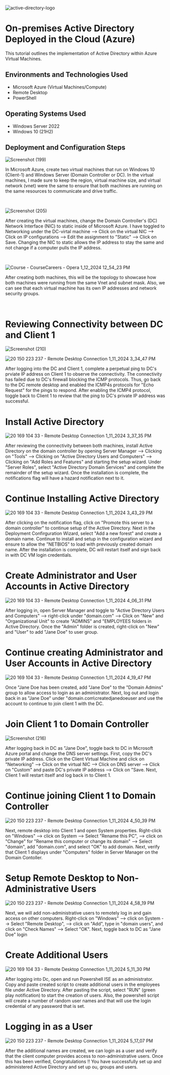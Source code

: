 <p align="center">

![active-directory-logo](https://github.com/JoshuaMoorecc/configure-ad-/assets/154629831/45a67b0d-c885-41bf-a466-ec8e134ed436)


</p>

<h1> On-premises Active Directory Deployed in the Cloud (Azure) </h1>
This tutorial outlines the implementation of Active Directory within Azure Virtual Machines.<br />


<h2>Environments and Technologies Used</h2>

- Microsoft Azure (Virtual Machines/Compute)
- Remote Desktop
- PowerShell

<h2>Operating Systems Used </h2>

- Windows Server 2022
- Windows 10 (21H2)


<h2>Deployment and Configuration Steps</h2>

<p>



![Screenshot (199)](https://github.com/JoshuaMoorecc/configure-ad-/assets/154629831/640402a1-f2b0-4a2e-b303-ae25faed5daf)




</p>
<p>
  
In Microsoft Azure, create two virtual machines that run on Windows 10 (Client-1) and Windows Server (Domain Controller or DC). In the virtual machines, I made sure to keep the region, virtual machine size, and virtual network (vnet) were the same to ensure that both machines are running on the same resources to communicate and drive traffic.


</p>
<br />

<p>

![Screenshot (205)](https://github.com/JoshuaMoorecc/configure-ad-/assets/154629831/09462f5b-3850-4d69-9d61-9d0d2980652a)


</p>
<p>

After creating the virtual machines, change the Domain Controller's (DC) Network Interface (NIC) to static inside of Microsoft Azure. I have toggled to Networking under the DC-virtal machine --> Click on the virtual NIC --> Click on IP configurations --> Edit the assignment to "Static" --> Click on Save. Changing the NIC to static allows the IP address to stay the same and not change if a computer pulls the IP address.



</p>
<br />

<p>


![Course - CourseCareers - Opera 1_12_2024 12_54_23 PM](https://github.com/JoshuaMoorecc/configure-ad-/assets/154629831/b1551fe1-3d2e-4351-b99a-c76dfef242d8)


  
</p>
<p>
After creating both machines, this will be the topology to showcase how both machines were running from the same Vnet and subnet mask. Also, we can see that each virtual machine has its own IP addresses and network security groups.
</p>
<br />




<h1> Reviewing Connectivity between DC and Client 1 </h1>

![Screenshot (210)](https://github.com/JoshuaMoorecc/configure-ad-/assets/154629831/d5230fb1-2d30-4ee4-9b8f-1e2f5d9f0d76)

![20 150 223 237 - Remote Desktop Connection 1_11_2024 3_34_47 PM](https://github.com/JoshuaMoorecc/configure-ad-/assets/154629831/75c09921-de75-4507-95f8-6758d0922ea6)





After logging into the DC and Client 1, complete a perpetual ping to DC's prviate IP address on Client 1 to observe the connectivity. The connectivity has failed due to DC's firewall blocking the ICMP protocols. Thus, go back to the DC remote desktop and enabled the ICMP4s protocols for "Echo Request" for the pings to respond. After enabling the ICMP4 protocol, toggle back to Client 1 to review that the ping to DC's private IP address was successful.


<h1> Install Active Directory </h1>

![20 169 104 33 - Remote Desktop Connection 1_11_2024 3_37_35 PM](https://github.com/JoshuaMoorecc/configure-ad-/assets/154629831/fb6dff8d-b83e-410c-8af7-b836ad7d92e3)


After reviewing the connectivity between both machines, install Active Directory on the domain controller by opening Server Manager --> Clicking on "Tools" --> Clicking on "Active Directory Users and Computers" --> Clicking on "Add Roles and Features" and starting the setup wizard. Under "Server Roles", select "Active Directory Domain Services" and complete the remainder of the setup wizard. Once the installation is complete, the notifications flag will have a hazard notification next to it.



<h1> Continue Installing Active Directory </h1>



![20 169 104 33 - Remote Desktop Connection 1_11_2024 3_43_29 PM](https://github.com/JoshuaMoorecc/configure-ad-/assets/154629831/b471f045-be68-40dc-b28b-87676ee37b84)



After clicking on the notification flag, click on "Promote this server to a domain controller" to continue setup of the Active Directory. Next in the Deployment Confirguration Wizard, select "Add a new forest" and create a domain name. Continue to install and setup in the configuration wizard and ensure to allow the "NETBIOS" to load with previously created domain name. After the installation is complete, DC will restart itself and sign back in with DC VM login credentials.



<h1> Create Administrator and User Accounts in Active Directory </h1>

![20 169 104 33 - Remote Desktop Connection 1_11_2024 4_06_31 PM](https://github.com/JoshuaMoorecc/configure-ad-/assets/154629831/8cf3d19c-67d8-4618-b41f-19dcc7a33573)



After logging in, open Server Manager and toggle to "Active Directory Users and Computers" --> right-click under "domain.com" --> Click on "New" and "Organizational Unit" to create "ADMINS" and "EMPLOYEES folders in Active Directory. Once the "Admin" folder is created, right-click on "New" and "User" to add "Jane Doe" to user group.



<h1> Continue creating Administrator and User Accounts in Active Directory </h1>


![20 169 104 33 - Remote Desktop Connection 1_11_2024 4_19_47 PM](https://github.com/JoshuaMoorecc/configure-ad-/assets/154629831/0c513a1a-2e33-47bc-856c-c73f11cff82a)



Once "Jane Doe has been created, add "Jane Doe" to the "Domain Admins" group to allow access to login as an administrator. Next, log out and login back in as "Jane Doe" under "domain.com\createdjanedoeuser and use the account to continue to join client 1 with the DC.


<h1> Join Client 1 to Domain Controller </h1>

![Screenshot (216)](https://github.com/JoshuaMoorecc/configure-ad-/assets/154629831/ab625d9b-34ec-4510-8708-701d4ebe4ea8)


After logging back in DC as "Jane Doe", toggle back to DC in Microsoft Azure portal and change the DNS server settings. First, copy the DC's private IP address. Click on the Client Virtual Machine and click on "Networking" --> Click on the virtual NIC --> Click on DNS server --> Click on "Custom" and paste DC's private IP address --> Click on "Save. Next, Client 1 will restart itself and log back in to Client 1.


<h1> Continue joining Client 1 to Domain Controller </h1>

![20 150 223 237 - Remote Desktop Connection 1_11_2024 4_50_39 PM](https://github.com/JoshuaMoorecc/configure-ad-/assets/154629831/f44ed9eb-9953-4174-a986-03eb9628fe43)


Next, remote desktop into Client 1 and open System properties. Right-click on "Windows" --> click on System --> Select "Rename this PC", --> click on "Change" for "Rename this computer or change its domain" --> Select "domain", add "domain.com", and select "OK" to add domain. Next, verify that Client 1 displays under "Computers" folder in Server Manager on the Domain Contoller.


<h1> Setup Remote Desktop to Non-Administrative Users </h1>

![20 150 223 237 - Remote Desktop Connection 1_11_2024 4_58_19 PM](https://github.com/JoshuaMoorecc/configure-ad-/assets/154629831/7ca1d941-727d-420a-9f56-72e9cd2a2c36)



Next, we will add non-administrative users to remotely log in and gain access on other computers. Right-click on "Windows" --> click on System --> Select "Remote Desktop", --> click on "Add", type in "domain users", and click on "Check Names" --> Select "OK". Next, toggle back to DC as "Jane Doe" login


<h1> Create Additional Users </h1>

![20 169 104 33 - Remote Desktop Connection 1_11_2024 5_11_30 PM](https://github.com/JoshuaMoorecc/configure-ad-/assets/154629831/f67ca4e2-f2f6-4230-8008-9a2e83753045)


After logging into Dc, open and run Powershell ISE as an administrator. Copy and paste created script to create additional users in the employees file under Active Directory. After pasting the script, select "RUN" (green play notification) to start the creation of users. Also, the powershell script will create a number of random user names and that will use the login credential of any password that is set.


<h1> Logging in as a User </h1>

![20 150 223 237 - Remote Desktop Connection 1_11_2024 5_17_07 PM](https://github.com/JoshuaMoorecc/configure-ad-/assets/154629831/e254de3b-6a2d-48c6-9224-b260f10bcbeb)


After the additional names are created, we can login as a user and verify that the client computer provides access to non-administrative users.
Once this has been verified, Congratulations !! You have successfully set up and administered Active Directory and set up ou, groups and users. 




























